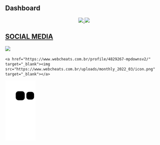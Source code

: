 ## Dashboard
<div align="center">
  <a href="https://github.com/eliezerjg">
  <img height="140em" src="https://github-readme-stats.vercel.app/api?username=eliezerjg&show_icons=true&theme=dracula&include_all_commits=true&count_private=true"/>
  <img height="140em" src="https://github-readme-stats.vercel.app/api/top-langs/?username=eliezerjg&layout=compact&langs_count=7&theme=dracula"/>
</div>



  
## SOCIAL MEDIA
 
<div>  
   <a href="https://www.linkedin.com/in/eliezer-garcia-7a9729177" target="_blank"><img src="https://img.shields.io/badge/-LinkedIn-%230077B5?style=for-the-badge&logo=linkedin&logoColor=white" target="_blank"></a> 
   
    <a href="https://www.webcheats.com.br/profile/4829267-mpdownsv2/" target="_blank"><img src="https://www.webcheats.com.br/uploads/monthly_2022_03/icon.png" target="_blank"></a> 
    
</div>

  ![Snake animation](https://github.com/eliezerjg/eliezerjg/blob/output/github-contribution-grid-snake.svg)

